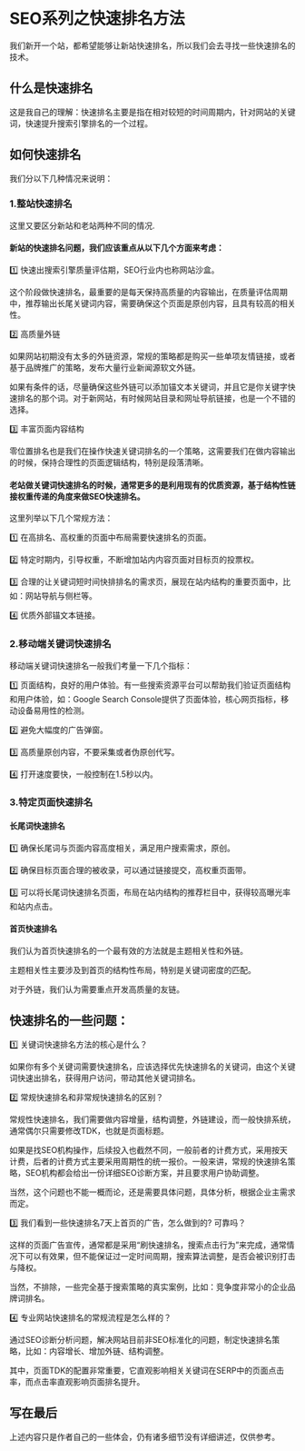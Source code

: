 # SEO系列之快速排名方法

我们新开一个站，都希望能够让新站快速排名，所以我们会去寻找一些快速排名的技术。

## 什么是快速排名

这是我自己的理解：快速排名主要是指在相对较短的时间周期内，针对网站的关键词，快速提升搜索引擎排名的一个过程。

## 如何快速排名

我们分以下几种情况来说明：

### 1.整站快速排名

这里又要区分新站和老站两种不同的情况.

#### 新站的快速排名问题，我们应该重点从以下几个方面来考虑：

1️⃣ 快速出搜索引擎质量评估期，SEO行业内也称网站沙盒。

这个阶段做快速排名，最重要的是每天保持高质量的内容输出，在质量评估周期中，推荐输出长尾关键词内容，需要确保这个页面是原创内容，且具有较高的相关性。

2️⃣ 高质量外链

如果网站初期没有太多的外链资源，常规的策略都是购买一些单项友情链接，或者基于品牌推广的策略，发布大量行业新闻源软文外链。

如果有条件的话，尽量确保这些外链可以添加锚文本关键词，并且它是你关键字快速排名的那个词。对于新网站，有时候网站目录和网址导航链接，也是一个不错的选择。

3️⃣ 丰富页面内容结构

零位置排名也是我们在操作快速关键词排名的一个策略，这需要我们在做内容输出的时候，保持合理性的页面逻辑结构，特别是段落清晰。 

#### 老站做关键词快速排名的时候，通常更多的是利用现有的优质资源，基于结构性链接权重传递的角度来做SEO快速排名。

这里列举以下几个常规方法：

1️⃣ 在高排名、高权重的页面中布局需要快速排名的页面。

2️⃣ 特定时期内，引导权重，不断增加站内内容页面对目标页的投票权。

3️⃣ 合理的让关键词短时间快排排名的需求页，展现在站内结构的重要页面中，比如：网站导航与侧栏等。

4️⃣ 优质外部锚文本链接。

### 2.移动端关键词快速排名

移动端关键词快速排名一般我们考量一下几个指标： 

1️⃣ 页面结构，良好的用户体验。有一些搜索资源平台可以帮助我们验证页面结构和用户体验，如：Google Search Console提供了页面体验，核心网页指标，移动设备易用性的检测。

2️⃣ 避免大幅度的广告弹窗。

3️⃣ 高质量原创内容，不要采集或者伪原创代写。

4️⃣ 打开速度要快，一般控制在1.5秒以内。

### 3.特定页面快速排名

#### 长尾词快速排名

1️⃣ 确保长尾词与页面内容高度相关，满足用户搜索需求，原创。 

2️⃣ 确保目标页面合理的被收录，可以通过链接提交，高权重页面带。 

3️⃣ 可以将长尾词快速排名页面，布局在站内结构的推荐栏目中，获得较高曝光率和站内点击。 

#### 首页快速排名

我们认为首页快速排名的一个最有效的方法就是主题相关性和外链。

主题相关性主要涉及到首页的结构性布局，特别是关键词密度的匹配。

对于外链，我们认为需要重点开发高质量的友链。

## 快速排名的一些问题：

1️⃣ 关键词快速排名方法的核心是什么？ 

如果你有多个关键词需要快速排名，应该选择优先快速排名的关键词，由这个关键词快速出排名，获得用户访问，带动其他关键词排名。

2️⃣ 常规快速排名和非常规快速排名的区别？ 

常规性快速排名，我们需要做内容增量，结构调整，外链建设，而一般快排系统，通常偶尔只需要修改TDK，也就是页面标题。

如果是找SEO机构操作，后续投入也截然不同，一般前者的计费方式，采用按天计费，后者的计费方式主要采用周期性的统一报价。一般来讲，常规的快速排名策略，SEO机构都会给出一份详细SEO诊断方案，并且要求用户协助调整。

当然，这个问题也不能一概而论，还是需要具体问题，具体分析，根据企业主需求而定。

3️⃣ 我们看到一些快速排名7天上首页的广告，怎么做到的? 可靠吗？ 

这样的页面广告宣传，通常都是采用“刷快速排名，搜索点击行为”来完成，通常情况下可以有效果，但不能保证过一定时间周期，搜索算法调整，是否会被识别打击与降权。 

当然，不排除，一些完全基于搜索策略的真实案例，比如：竞争度非常小的企业品牌词排名。 

4️⃣ 专业网站快速排名的常规流程是怎么样的？ 

通过SEO诊断分析问题，解决网站目前非SEO标准化的问题，制定快速排名策略，比如：内容增长、增加外链、结构调整。 

其中，页面TDK的配置非常重要，它直观影响相关关键词在SERP中的页面点击率，而点击率直观影响页面排名提升。

## 写在最后

上述内容只是作者自己的一些体会，仍有诸多细节没有详细讲述，仅供参考。